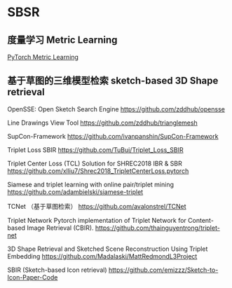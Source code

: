 # SBSR
## 度量学习 Metric Learning

[PyTorch Metric Learning](https://github.com/KevinMusgrave/pytorch-metric-learning/blob/master/examples/notebooks/TrainWithClassifier.ipynb)



## 基于草图的三维模型检索 sketch-based 3D Shape retrieval

OpenSSE: Open Sketch Search Engine
    https://github.com/zddhub/opensse

Line Drawings View Tool
    https://github.com/zddhub/trianglemesh
    
SupCon-Framework
    https://github.com/ivanpanshin/SupCon-Framework

Triplet Loss SBIR 
    https://github.com/TuBui/Triplet_Loss_SBIR

Triplet Center Loss (TCL) Solution for SHREC2018 IBR & SBR
    https://github.com/xlliu7/Shrec2018_TripletCenterLoss.pytorch
    
Siamese and triplet learning with online pair/triplet mining
    https://github.com/adambielski/siamese-triplet

TCNet （基于草图检索）
    https://github.com/avalonstrel/TCNet

Triplet Network
    Pytorch implementation of Triplet Network for Content-based Image Retrieval (CBIR).
    https://github.com/thainguyentrong/triplet-net

3D Shape Retrieval and Sketched Scene Reconstruction Using Triplet Embedding
    https://github.com/Madalaski/MattRedmondL3Project
    
SBIR (Sketch-based Icon retrieval)
    https://github.com/emizzz/Sketch-to-Icon-Paper-Code
